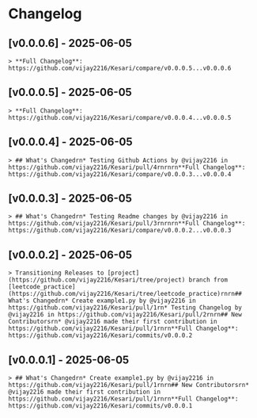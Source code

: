 # Changelog
## [v0.0.0.6] - 2025-06-05
<pre><code>> **Full Changelog**: https://github.com/vijay2216/Kesari/compare/v0.0.0.5...v0.0.0.6</code></pre>

## [v0.0.0.5] - 2025-06-05
<pre><code>> **Full Changelog**: https://github.com/vijay2216/Kesari/compare/v0.0.0.4...v0.0.0.5</code></pre>

## [v0.0.0.4] - 2025-06-05
<pre><code>> ## What's Changedrn* Testing Github Actions by @vijay2216 in https://github.com/vijay2216/Kesari/pull/4rnrnrn**Full Changelog**: https://github.com/vijay2216/Kesari/compare/v0.0.0.3...v0.0.0.4</code></pre>

## [v0.0.0.3] - 2025-06-05
<pre><code>> ## What's Changedrn* Testing Readme changes by @vijay2216 in https://github.com/vijay2216/Kesari/pull/3rnrnrn**Full Changelog**: https://github.com/vijay2216/Kesari/compare/v0.0.0.2...v0.0.0.3</code></pre>

## [v0.0.0.2] - 2025-06-05
<pre><code>> Transitioning Releases to [project](https://github.com/vijay2216/Kesari/tree/project) branch from [leetcode_practice](https://github.com/vijay2216/Kesari/tree/leetcode_practice)rnrn## What's Changedrn* Create example1.py by @vijay2216 in https://github.com/vijay2216/Kesari/pull/1rn* Testing Changelog by @vijay2216 in https://github.com/vijay2216/Kesari/pull/2rnrn## New Contributorsrn* @vijay2216 made their first contribution in https://github.com/vijay2216/Kesari/pull/1rnrn**Full Changelog**: https://github.com/vijay2216/Kesari/commits/v0.0.0.2</code></pre>

## [v0.0.0.1] - 2025-06-05
<pre><code>> ## What's Changedrn* Create example1.py by @vijay2216 in https://github.com/vijay2216/Kesari/pull/1rnrn## New Contributorsrn* @vijay2216 made their first contribution in https://github.com/vijay2216/Kesari/pull/1rnrn**Full Changelog**: https://github.com/vijay2216/Kesari/commits/v0.0.0.1</code></pre>

